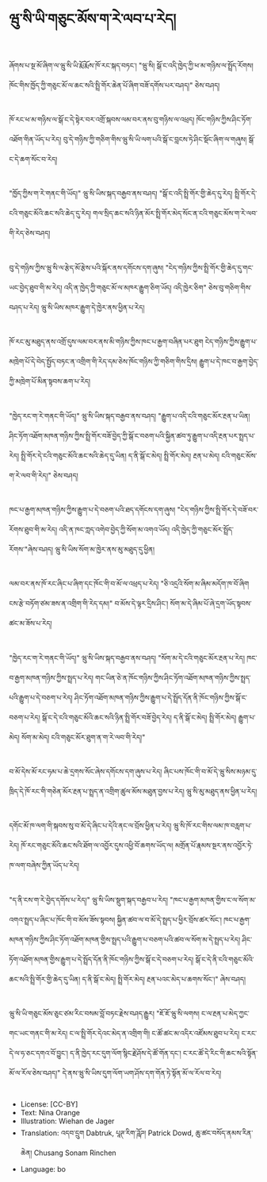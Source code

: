 # ཝུ་སི་ཡི་གཅུང་མོས་ག་རེ་ལབ་པ་རེད།

##
ཞོགས་པ་སྔ་མོ་ཞིག་ལ་ཝུ་སི་ཡི་རྨོ་རྨོས་ཁོ་རང་སྐད་བཏང་། "ཝུ་སི། སྒོ་ང་འདི་ཁྱེད་ཀྱི་ཕ་མ་གཉིས་ལ་སྤྲོད་རོགས། ཁོང་གིས་ཁྱོད་ཀྱི་གཅུང་མོ་ལ་ཆང་སའི་སྤྲི་གོར་ཆེན་པོ་ཞིག་བཟོ་དགོས་པར་བཤད།" ཅེས་བཤད།

##
ཁོ་རང་ཕ་མ་གཉིས་ལ་སྒོ་ང་དེ་སྟེར་བར་འགྲོ་སྐབས་ལམ་བར་ནས་བུ་གཉིས་ལ་འཕྲད། ཁོང་གཉིས་ཀྱིས་ཤིང་ཏོག་འཐོག་གིན་ཡོད་པ་རེད། བུ་དེ་གཉིས་ཀྱི་གཅིག་གིས་ཝུ་སི་ཡི་ལག་པའི་སྒོ་ང་བླངས་ཏེ་ཤིང་སྡོང་ཞིག་ལ་གཞུས། སྒོ་ང་དེ་ཆག་སོང་བ་རེད།

##
"ཁྱོད་ཀྱིས་ག་རེ་གནང་གི་ཡོད།" ཝུ་སི་ཡིས་སྐད་བརྒྱབ་ནས་བཤད། "སྒོ་ང་འདི་སྤྲི་གོར་གྱི་ཆེད་དུ་རེད། སྤྲི་གོར་དེ་ངའི་གཅུང་མོའི་ཆང་སའི་ཆེད་དུ་རེད། གལ་སྲིད་ཆང་སའི་ཉིན་མོར་སྤྲི་གོར་མེད་སོང་ན་ངའི་གཅུང་མོས་ག་རེ་ལབ་གི་རེད་ཅེས་བཤད།

##
བུ་དེ་གཉིས་ཀྱིས་ཝུ་སི་ལ་རྩེད་མོ་རྩེས་པའི་སྐོར་ནས་དགོངས་དག་ཞུས། "ངེད་གཉིས་ཀྱིས་སྤྲི་གོར་གྱི་ཆེད་དུ་གང་ཡང་བྱེད་ཐུབ་གི་མ་རེད། འདི་ན་ཁྱེད་ཀྱི་གཅུང་མོ་ལ་མཁར་རྒྱུག་ཅིག་ཡོད། འདི་ཁྱེར་ཅིག" ཅེས་བུ་གཅིག་གིས་བཤད་པ་རེད། ཝུ་སི་ཡིས་མཁར་རྒྱུག་དེ་ཁྱེར་ནས་ཕྱིན་པ་རེད།

##
ཁོ་རང་མུ་མཐུད་ནས་འགྲོ་དུས་ལམ་བར་ནས་མི་གཉིས་ཀྱིས་ཁང་པ་རྒྱག་བཞིན་པར་ཐུག ངེད་གཉིས་ཀྱིས་རྒྱུག་པ་མཁྲེག་པོ་དེ་བེད་སྤྱོད་བཏང་ན་འགྲིག་གི་རེད་དམ་ཅེས་ཁོང་གཉིས་ཀྱི་གཅིག་གིས་དྲིས། རྒྱུག་པ་དེ་ཁང་བ་རྒྱག་བྱེད་ཀྱི་མཁྲེག་པོ་མིན་སྟབས་ཆག་པ་རེད།

##
"ཁྱེད་རང་ག་རེ་གནང་གི་ཡོད།" ཝུ་སི་ཡིས་སྐད་བརྒྱབ་ནས་བཤད། "རྒྱུག་པ་འདི་ངའི་གཅུང་མོར་རྔན་པ་ཡིན། ཤིང་ཏོག་འཐོག་མཁན་གཉིས་ཀྱིས་སྤྲི་གོར་བཟོ་བྱེད་ཀྱི་སྒོ་ང་བཅག་པའི་སྐྱིན་ཚབ་ཏུ་རྒྱུག་པ་འདི་རྔན་པར་སྤྲད་པ་རེད། སྤྲི་གོར་དེ་ངའི་གཅུང་མོའི་ཆང་སའི་ཆེད་དུ་ཡིན། ད་ནི་སྒོ་ང་མེད། སྤྲི་གོར་མེད། རྔན་པ་མེད། ངའི་གཅུང་མོས་ག་རེ་ལབ་གི་རེད།" ཅེས་བཤད།

##
ཁང་པ་རྒྱག་མཁན་གཉིས་ཀྱིས་རྒྱུག་པ་དེ་བཅག་པའི་ཐད་དགོངས་དག་ཞུས། "ངེད་གཉིས་ཀྱིས་སྤྲི་གོར་དེ་བཟོ་བར་རོགས་ཐུབ་གི་མ་རེད། འདི་ན་ཁང་ཀླད་འགེབ་བྱེད་ཀྱི་སོག་མ་འགའ་ཡོད། འདི་ཁྱེད་ཀྱི་གཅུང་མོར་སྤྲོད་རོགས་"ཞེས་བཤད། ཝུ་སི་ཡིས་སོག་མ་ཁྱེར་ནས་མུ་མཐུད་དུ་ཕྱིན།

##
ལམ་བར་ནས་ཁོ་རང་ཞིང་པ་ཞིག་དང་ཁོང་གི་བ་མོ་ལ་འཕྲད་པ་རེད། "ཅི་འདྲའི་སོག་མ་ཞིམ་མདོག་ཁ་བོ་ཞིག ངས་རྩེ་བཏོག་ཙམ་ཟས་ན་འགྲིག་གི་རེད་དམ།" བ་མོས་དེ་ལྟར་དྲིས་ཤིང་། སོག་མ་དེ་ཞིམ་པོ་ཞེ་དྲག་ཡོད་སྟབས་ཚང་མ་ཟོས་པ་རེད།

##
"ཁྱེད་རང་ག་རེ་གནང་གི་ཡོད།" ཝུ་སི་ཡིས་སྐད་བརྒྱབ་ནས་བཤད། "སོག་མ་དེ་ངའི་གཅུང་མོར་རྔན་པ་རེད། ཁང་བ་རྒྱག་མཁན་གཉིས་ཀྱིས་སྤྲད་པ་རེད། གང་ཡིན་ཅེ་ན་ཁོང་གཉིས་ཀྱིས་ཤིང་ཏོག་འཐོག་མཁན་གཉིས་ཀྱིས་སྤྲད་པའི་རྒྱུག་པ་དེ་བཅག་པ་རེད། ཤིང་ཏོག་འཐོག་མཁན་གཉིས་ཀྱིས་རྒྱུག་པ་དེ་སྤྲོད་དོན་ནི་ཁོང་གཉིས་ཀྱིས་སྒོ་ང་བཅག་པ་རེད། སྒོ་ང་དེ་ངའི་གཅུང་མོའི་ཆང་སའི་ཉིན་སྤྲི་གོར་བཟོ་བྱེད་རེད། ད་ནི་སྒོ་ང་མེད། སྤྲི་གོར་མེད། རྒྱུག་པ་མེད། སོག་མ་མེད། ངའི་གཅུང་མོར་ཐུག་ན་ག་རེ་ལབ་གི་རེད།"

##
བ་མོ་དེས་མོ་རང་ཧམ་པ་ཆེ་དྲགས་སོང་ཞེས་དགོངས་དག་ཞུས་པ་རེད། ཞིང་པས་ཁོང་གི་བ་མོ་དེ་ཝུ་སིས་མཉམ་དུ་ཁྲིད་དེ་ཁོ་རང་གི་གཅེན་མོར་རྔན་པ་སྤྲད་ན་འགྲིག་ཚུལ་མོས་མཐུན་བྱས་པ་རེད། ཝུ་སི་མུ་མཐུད་ནས་ཕྱིན་པ་རེད།

##
དགོང་མོ་ཁ་ལག་གི་སྐབས་སུ་བ་མོ་དེ་ཞིང་པ་དེའི་ནང་ལ་བྲོས་ཕྱིན་པ་རེད། ཝུ་སི་ཁོ་རང་གིས་ལམ་ཁ་བརླག་པ་རེད། ཁོ་རང་གཅུང་མོའི་ཆང་སའི་ཐོག་ལ་འབྱོར་དུས་འཕྱི་བོ་ཆགས་ཡོད་ལ། མགྲོན་པོ་རྣམས་སྔར་ནས་འབྱོར་ཏེ་ཁ་ལག་བཞེས་ཀྱིན་ཡོད་པ་རེད།

##
"ད་ནི་ངས་ག་རེ་བྱེད་དགོས་པ་རེད།" ཝུ་སི་ཡིས་སྡུག་སྐད་བརྒྱབ་པ་རེད། "ཁང་པ་རྒྱག་མཁན་གྱིས་ང་ལ་སོག་མ་འགའ་སྤྲད་པ་ཞིང་པ་ཁོང་གི་བ་མོས་ཟོས་སྟབས། སྐྱིན་ཚབ་ལ་བ་མོ་དེ་སྤྲད་པ་ཕྱིར་བྲོས་ཚར་སོང་། ཁང་པ་རྒྱག་མཁན་གཉིས་ཀྱིས་ཤིང་ཏོག་འཐོག་མཁན་གྱིས་སྤྲད་པའི་རྒྱུག་པ་བཅག་པའི་ཚབ་ལ་སོག་མ་དེ་སྤྲད་པ་རེད། ཤིང་ཏོག་འཐོག་མཁན་གྱིས་རྒྱུག་པ་དེ་སྤྲོད་དོན་ནི་ཁོང་གཉིས་ཀྱིས་སྒོ་ང་དེ་བཅག་པ་རེད། སྒོ་ང་དེ་ནི་ངའི་གཅུང་མོའི་ཆང་སའི་སྤྲི་གོར་གྱི་ཆེད་དུ་ཡིན། ད་ནི་སྒོ་ང་མེད། སྤྲི་གོར་མེད། རྔན་པའང་མེད་པ་ཆགས་སོང་།" ཞེས་བཤད།

##
ཝུ་སི་ཡི་གཅུང་མོས་ཅུང་ཙམ་རིང་བསམ་བློ་བཏང་རྗེས་བཤད་རྒྱུར། "ཇོ་ཇོ་ཝུ་སི་ལགས། ང་ལ་རྔན་པ་མེད་ཀྱང་གང་ཡང་གནང་གི་མ་རེད། ང་ལ་སྤྲི་གོར་དེའང་མེད་ན་འགྲིག་གི། ང་ཚོ་ཚང་མ་འདིར་འཛོམས་ཐུབ་པ་རེད། ང་རང་དེ་ལ་ཧ་ཅང་དགའ་བོ་བྱུང་། ད་ནི་ཁྱེད་རང་དུག་ལོག་སྙིང་རྗེ་ཤོས་དེ་ཚོ་གོན་དང་། ང་རང་ཚོ་དེ་རིང་གི་ཆང་སའི་སྟོན་མོ་ལ་རོལ་ཅེས་བཤད།" དེ་ནས་ཝུ་སི་ཡིས་དུག་ལོག་ཡག་ཤོས་དག་གོན་ཏེ་སྟོན་མོ་ལ་རོལ་བ་རེད།

##
* License: [CC-BY]
* Text: Nina Orange
* Illustration: Wiehan de Jager
* Translation: འདབ་དྲུག Dabtruk, པཱཊ་རིག་ཌཱོཌ། Patrick Dowd, ཆུ་ཚང་བསོད་ནམས་རིན་ཆེན། Chusang Sonam Rinchen
* Language: bo
